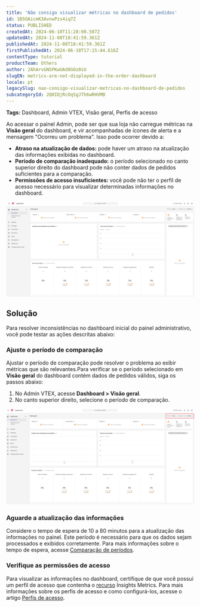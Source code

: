 ```yaml
---
title: 'Não consigo visualizar métricas no dashboard de pedidos'
id: 1B5OAicmK3AvnwPzs4iq7Z
status: PUBLISHED
createdAt: 2024-06-10T11:28:08.507Z
updatedAt: 2024-11-08T18:41:59.361Z
publishedAt: 2024-11-08T18:41:59.361Z
firstPublishedAt: 2024-06-10T17:15:44.616Z
contentType: tutorial
productTeam: Others
author: 2AhArvGNSPKwUAd8GOz0iU
slugEN: metrics-are-not-displayed-in-the-order-dashboard
locale: pt
legacySlug: nao-consigo-visualizar-metricas-no-dashboard-de-pedidos
subcategoryId: 2Q0IQjRcOqSgJTh6wRHVMB
---
```


**Tags:** Dashboard, Admin VTEX, Visão geral, Perfis de acesso

Ao acessar o painel Admin, pode ser que sua loja não carregue métricas na **Visão geral** do dashboard, e vir acompanhadas de ícones de alerta e a mensagem "Ocorreu um problema". Isso pode ocorrer devido a:

- **Atraso na atualização de dados:** pode haver um atraso na atualização das informações exibidas no dashboard.
- **Período de comparação inadequado:** o período selecionado no canto superior direito do dashboard pode não conter dados de pedidos suficientes para a comparação.
- **Permissões de acesso insuficientes:** você pode não ter o perfil de acesso necessário para visualizar determinadas informações no dashboard.

![Visão geral - PT](https://raw.githubusercontent.com/vtexdocs/help-center-content/refs/heads/main/docs/pt/troubleshooting/Store%20operations/nao-consigo-visualizar-metricas-no-dashboard-de-pedidos_1.png)

## Solução
Para resolver inconsistências no dashboard inicial do painel administrativo, você pode testar as ações descritas abaixo:

### Ajuste o período de comparação
Ajustar o período de comparação pode resolver o problema ao exibir métricas que são relevantes.Para  verificar se o período selecionado em **Visão geral** do dashboard contém dados de pedidos válidos, siga os passos abaixo:

1. No Admin VTEX, acesse **Dashboard > Visão geral**.
2. No canto superior direito, selecione o período de comparação.

![Dashboard- PT](https://raw.githubusercontent.com/vtexdocs/help-center-content/refs/heads/main/docs/pt/troubleshooting/Store%20operations/nao-consigo-visualizar-metricas-no-dashboard-de-pedidos_2.png)

### Aguarde a atualização das informações
Considere o tempo de espera de 10 a 80 minutos para a atualização das informações no painel. Este período é necessário para que os dados sejam processados e exibidos corretamente. Para mais informações sobre o tempo de espera, acesse  [Comparação de períodos](https://help.vtex.com/pt/tutorial/visao-geral-da-loja--P8ahguoRs0U3PzmXg2wuQ?&utm_source=autocomplete#comparacao-de-periodos).

### Verifique as permissões de acesso
Para visualizar as informações no dashboard, certifique de que você possui um perfil de acesso que contenha o [recurso](https://help.vtex.com/pt/tutorial/recursos-do-license-manager--3q6ztrC8YynQf6rdc6euk3) Insights Metrics. Para mais informações sobre os perfis de acesso e como configurá-los, acesse o artigo [Perfis de acesso](https://help.vtex.com/pt/tutorial/perfis-de-acesso--7HKK5Uau2H6wxE1rH5oRbc).
